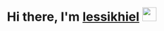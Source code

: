 <h1 align="center">Hi there, I'm <a href="https://daniilshat.ru/" target="_blank">Iessikhiel</a> 
<img src="https://github.com/blackcater/blackcater/raw/main/images/Hi.gif" height="32"/></h1>
<!--
**iessikhiel/iessikhiel** is a ✨ _special_ ✨ repository because its `README.md` (this file) appears on your GitHub profile.

Here are some ideas to get you started:

- 🔭 I’m currently working on ...
- 🌱 I’m currently learning ...
- 👯 I’m looking to collaborate on ...
- 🤔 I’m looking for help with ...
- 💬 Ask me about ...
- 📫 How to reach me: ...
- 😄 Pronouns: ...
- ⚡ Fun fact: ...
-->
